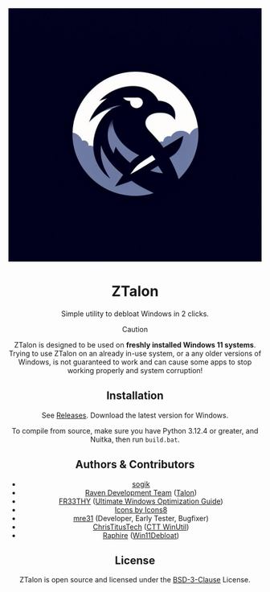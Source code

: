 <div align="center">
  <img width="600" src="src/images/ZTalon.png" alt="ZTalon Logo">

# ZTalon

Simple utility to debloat Windows in 2 clicks.

> [!CAUTION]
> ZTalon is designed to be used on **freshly installed Windows 11 systems**. Trying to use ZTalon on an already in-use system, or a any older versions of Windows, is not guaranteed to work and can cause some apps to stop working properly and system corruption!

## Installation

See [Releases](https://github.com/sogik/ZTalon/releases). Download the latest version for Windows.

To compile from source, make sure you have Python 3.12.4 or greater, and Nuitka, then run `build.bat`.

## Authors & Contributors

- [sogik](https://ravendevteam.org/)
- [Raven Development Team](https://ravendevteam.org/) ([Talon](https://github.com/ravendevteam/talon))
- [FR33THY](https://www.youtube.com/@FR33THY) ([Ultimate Windows Optimization Guide](https://github.com/FR33THYFR33THY/Ultimate-Windows-Optimization-Guide))
- [Icons by Icons8](https://icons8.com/)
- [mre31](https://github.com/mre31) (Developer, Early Tester, Bugfixer)
- [ChrisTitusTech](https://github.com/christitustech) ([CTT WinUtil](https://github.com/christitustech/winutil))
- [Raphire](https://github.com/Raphire) ([Win11Debloat](https://github.com/Raphire/Win11Debloat))

## License

ZTalon is open source and licensed under the [BSD-3-Clause](/LICENSE) License.
